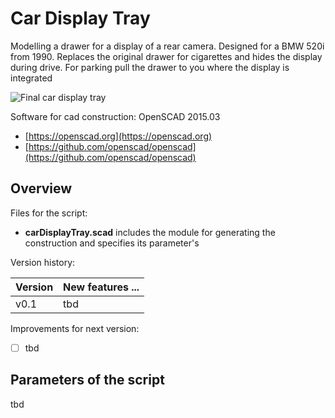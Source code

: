 # Car Display Tray #

Modelling a drawer for a display of a rear camera. Designed for a BMW 520i from 1990. Replaces the original drawer for cigarettes and hides the display during drive. For parking pull the drawer to you where the display is integrated

![Final car display tray](pictures/tbd.png)

Software for cad construction: OpenSCAD 2015.03
- [https://openscad.org](https://openscad.org)
- [https://github.com/openscad/openscad](https://github.com/openscad/openscad)

## Overview ##

Files for the script:

- __carDisplayTray.scad__ includes the module for generating the construction and specifies its parameter's

Version history:

| Version | New features ... |
| ------- | ---------------- |
| v0.1    | tbd              |

Improvements for next version:

- [ ] tbd

## Parameters of the script ##

tbd
